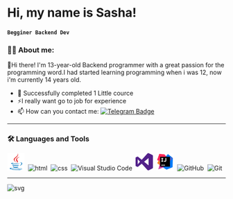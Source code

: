 # Hi, my name is Sasha!

**`Begginer Backend Dev`**

### 👨‍💻 About me:
👋Hi there! I'm 13-year-old Backend programmer with a great passion for the programming word.I had started learning programming when i was 12, now i'm currently 14 years old.


- 🔭 Successfully completed 1 Little cource
- ⚡I really want go to job for experience
- 📫 How can you contact me:  [![Telegram Badge](https://img.shields.io/badge/-Telegram-blue?style=flat&logo=Telegram&logoColor=white)](
    https://t.me/ilovecats1234567)
---


### 🛠 Languages and Tools
<img src="https://github.com/devicons/devicon/blob/master/icons/java/java-original.svg" title="Java" alt="Java" width="40" height="40"/>&nbsp;
<img src="https://camo.githubusercontent.com/7a982fd7ff2590bd9c4c0c804d36ec84f4b6a54ce4a062e939b1455f619bf975/68747470733a2f2f63646e2e6a7364656c6976722e6e65742f67682f64657669636f6e732f64657669636f6e2f69636f6e732f68746d6c352f68746d6c352d706c61696e2e737667" title="html" alt="html" width="40" height="40"/>&nbsp;
<img src="https://camo.githubusercontent.com/3902a23a4ee524225c3626a76a19391fe4a457e9c70e331e7d51abdfa1d76dbf/68747470733a2f2f63646e2e6a7364656c6976722e6e65742f67682f64657669636f6e732f64657669636f6e2f69636f6e732f637373332f637373332d706c61696e2e737667" title="css" alt="css" width="40" height="40"/>&nbsp;
<img src="https://cdn.freebiesupply.com/logos/large/2x/visual-studio-code-logo-png-transparent.png" title="Visual Studio Code" alt="Visual Studio Code" width="40" height="40"/>&nbsp;
<img src="https://github.com/devicons/devicon/blob/master/icons/visualstudio/visualstudio-plain.svg" title="Visual Studio" alt="Visual Studio" width="40" height="40"/>&nbsp;
<img src="https://github.com/devicons/devicon/blob/master/icons/intellij/intellij-original.svg" title="IntelliJ IDEA Community Edition" alt="IntelliJ IDEA" width="40" height="40"/>&nbsp;
<img src="https://camo.githubusercontent.com/e245c978ad271d30dcbfa637b0aad42d3532c5fa467a778e01c2210ed6c5ef81/68747470733a2f2f63646e2e6a7364656c6976722e6e65742f67682f64657669636f6e732f64657669636f6e2f69636f6e732f6769746875622f6769746875622d6f726967696e616c2e737667" title="GitHub" alt="GitHub" width="40" height="40"/>&nbsp;
<img src="https://camo.githubusercontent.com/38827655e1ae0e1518d635ad89e8aa46b7f977c795952245c36a2d58064f1803/68747470733a2f2f63646e2e6a7364656c6976722e6e65742f67682f64657669636f6e732f64657669636f6e2f69636f6e732f6769742f6769742d6f726967696e616c2e737667" title="Git" alt="Git" width="40" height="40"/>&nbsp;



---
![svg](https://github.com/FilimonovAlexey/FilimonovAlexey/blob/50be29f8a24667802c3fa5393c879a2db3caf641/assets/github-snake.svg)
